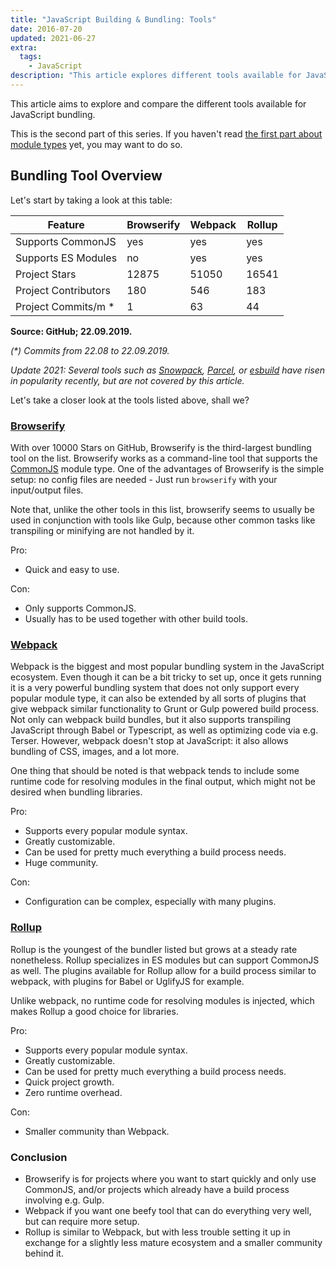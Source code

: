 ```yaml
---
title: "JavaScript Building & Bundling: Tools"
date: 2016-07-20
updated: 2021-06-27
extra:
  tags:
    - JavaScript
description: "This article explores different tools available for JavaScript bundling"
---
```


This article aims to explore and compare the different tools available for JavaScript bundling.

This is the second part of this series. If you haven't read [the first part about module types](@/javascript-building-and-bundling-modules.md) yet, you may want to do so.

<!-- more -->

<!--
TODO: update for
- esbuild (and vite)
- webpack (and vite)
- rollup
- parcel
- turbo
- old: browserify
- old: snowpack
-->

## Bundling Tool Overview

Let's start by taking a look at this table:

| Feature              | Browserify | Webpack | Rollup |
| -------------------- | ---------- | ------- | ------ |
| Supports CommonJS    | yes        | yes     | yes    |
| Supports ES Modules  | no         | yes     | yes    |
| Project Stars        | 12875      | 51050   | 16541  |
| Project Contributors | 180        | 546     | 183    |
| Project Commits/m \* | 1          | 63      | 44     |

**Source: GitHub; 22.09.2019.**

_(\*) Commits from 22.08 to 22.09.2019._

_Update 2021: Several tools such as [Snowpack](https://www.snowpack.dev/), [Parcel](https://parceljs.org/), or [esbuild](https://esbuild.github.io/) have risen in popularity recently, but are not covered by this article._

Let's take a closer look at the tools listed above, shall we?

<!-- TODO: remove this section -->

### [Browserify](https://browserify.org/)

With over 10000 Stars on GitHub, Browserify is the third-largest bundling tool on the list. Browserify works as a command-line tool that supports the [CommonJS](@/javascript-building-and-bundling-modules.md#commonjs) module type. One of the advantages of Browserify is the simple setup: no config files are needed - Just run `browserify` with your input/output files.

Note that, unlike the other tools in this list, browserify seems to usually be used in conjunction with tools like Gulp, because other common tasks like transpiling or minifying are not handled by it.

Pro:

- Quick and easy to use.

Con:

- Only supports CommonJS.
- Usually has to be used together with other build tools.

### [Webpack](https://webpack.github.io/)

Webpack is the biggest and most popular bundling system in the JavaScript ecosystem. Even though it can be a bit tricky to set up, once it gets running it is a very powerful bundling system that does not only support every popular module type, it can also be extended by all sorts of plugins that give webpack similar functionality to Grunt or Gulp powered build process. Not only can webpack build bundles, but it also supports transpiling JavaScript through Babel or Typescript, as well as optimizing code via e.g. Terser. However, webpack doesn't stop at JavaScript: it also allows bundling of CSS, images, and a lot more.

One thing that should be noted is that webpack tends to include some runtime code for resolving modules in the final output, which might not be desired when bundling libraries.

Pro:

- Supports every popular module syntax.
- Greatly customizable.
- Can be used for pretty much everything a build process needs.
- Huge community.

Con:

- Configuration can be complex, especially with many plugins.

### [Rollup](https://rollupjs.org/)

Rollup is the youngest of the bundler listed but grows at a steady rate nonetheless. Rollup specializes in ES modules but can support CommonJS as well. The plugins available for Rollup allow for a build process similar to webpack, with plugins for Babel or UglifyJS for example.

Unlike webpack, no runtime code for resolving modules is injected, which makes Rollup a good choice for libraries.

Pro:

- Supports every popular module syntax.
- Greatly customizable.
- Can be used for pretty much everything a build process needs.
- Quick project growth.
- Zero runtime overhead.

Con:

- Smaller community than Webpack.

### Conclusion

- Browserify is for projects where you want to start quickly and only use CommonJS, and/or projects which already have a build process involving e.g. Gulp.
- Webpack if you want one beefy tool that can do everything very well, but can require more setup.
- Rollup is similar to Webpack, but with less trouble setting it up in exchange for a slightly less mature ecosystem and a smaller community behind it.
